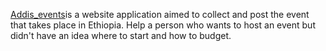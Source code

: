 [Addis_events]()is a website application aimed to collect and post the event that takes place in Ethiopia. Help a person who wants to host an event but didn't have an idea where to start and how to budget.
